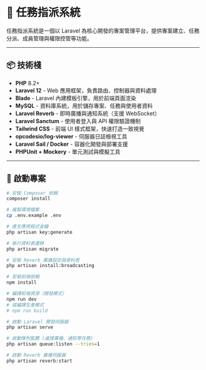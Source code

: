 # 📝 任務指派系統

任務指派系統是一個以 Laravel 為核心開發的專案管理平台，提供專案建立、任務分派、成員管理與權限控管等功能。

---

## 📦 技術棧

-   **PHP** 8.2+
-   **Laravel 12** - Web 應用框架，負責路由、控制器與資料處理
-   **Blade** - Laravel 內建模板引擎，用於前端頁面渲染
-   **MySQL** - 資料庫系統，用於儲存專案、任務與使用者資料
-   **Laravel Reverb** - 即時廣播與通知系統（支援 WebSocket）
-   **Laravel Sanctum** - 使用者登入與 API 權限驗證機制
-   **Tailwind CSS** - 前端 UI 樣式框架，快速打造一致視覺
-   **opcodesio/log-viewer** - 伺服器日誌檢視工具
-   **Laravel Sail / Docker** - 容器化開發與部署支援
-   **PHPUnit + Mockery** - 單元測試與模擬工具

---

## 🚀 啟動專案

```bash
# 安裝 Composer 依賴
composer install

# 複製環境檔案
cp .env.example .env

# 產生應用程式金鑰
php artisan key:generate

# 執行資料表遷移
php artisan migrate

# 安裝 Reverb 廣播設定與資料表
php artisan install:broadcasting

# 安裝前端依賴
npm install

# 編譯前端資源（開發模式）
npm run dev
# 或編譯生產模式
# npm run build

# 啟動 Laravel 開發伺服器
php artisan serve

# 啟動隊列監聽 (處理廣播、通知等任務)
php artisan queue:listen --tries=1

# 啟動 Reverb 廣播伺服器
php artisan reverb:start

```
